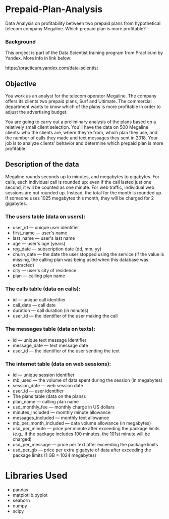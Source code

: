 # Prepaid-Plan-Analysis
Data Analysis on profitability between two prepaid plans from hypothetical telecom company Megaline. Which prepaid plan is more profitable?
### Background
This project is part of the Data Scientist training program from Practicum by Yandex. More info in link below:

https://practicum.yandex.com/data-scientist

## Objective
You work as an analyst for the telecom operator Megaline. The company offers its clients two prepaid plans, Surf and Ultimate. The commercial department wants to know which of the plans is more profitable in order to adjust the advertising budget.

You are going to carry out a preliminary analysis of the plans based on a relatively small client selection. You'll have the data on 500 Megaline clients: who the clients are, where they're from, which plan they use, and the number of calls they made and text messages they sent in 2018. Your job is to analyze clients' behavior and determine which prepaid plan is more profitable.

## Description of the data

Megaline rounds seconds up to minutes, and megabytes to gigabytes. For calls, each individual call is rounded up: even if the call lasted just one second, it will be counted as one minute. For web traffic, individual web sessions are not rounded up. Instead, the total for the month is rounded up. If someone uses 1025 megabytes this month, they will be charged for 2 gigabytes.		
 																							
 ### The users table (data on users):																									
 * user_id — unique user identifier																									
 * first_name — user's name																									
 * last_name — user's last name																									
 * age — user's age (years)																									
 * reg_date — subscription date (dd, mm, yy)																									
 * churn_date — the date the user stopped using the service (if the value is missing, the calling plan was being used when this database was extracted)						
 * city — user's city of residence																									
 * plan — calling plan name																									

 ### The calls table (data on calls):																									
 * id — unique call identifier																								
 * call_date — call date																									
 * duration — call duration (in minutes)																									
 * user_id — the identifier of the user making the call	
 																								
 ### The messages table (data on texts):																									
 * id — unique text message identifier																									
 * message_date — text message date																									
 * user_id — the identifier of the user sending the text	
 																								
 ### The internet table (data on web sessions):																								
 * id — unique session identifier																									
 * mb_used — the volume of data spent during the session (in megabytes)																									
 * session_date — web session date																									
 * user_id — user identifier																									
 * The plans table (data on the plans):																									
 * plan_name — calling plan name																									
 * usd_monthly_fee — monthly charge in US dollars																									
 * minutes_included — monthly minute allowance																									
 * messages_included — monthly text allowance																									
 * mb_per_month_included — data volume allowance (in megabytes)																									
 * usd_per_minute — price per minute after exceeding the package limits (e.g., if the package includes 100 minutes, the 101st minute will be charged)
 * usd_per_message — price per text after exceeding the package limits																									
 * usd_per_gb — price per extra gigabyte of data after exceeding the package limits (1 GB = 1024 megabytes)																									
																																															
# Libraries Used
 * pandas
 * matplotlib.pyplot
 * seaborn
 * numpy
 * scipy
